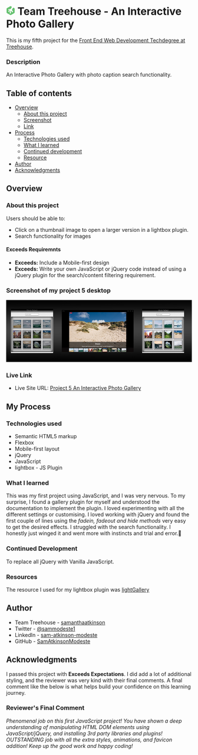 # ![](img/treehouse.png) Team Treehouse - An Interactive Photo Gallery

This is my fifth project for the [Front End Web Development Techdegree at Treehouse](https://teamtreehouse.com/techdegree/front-end-web-development).

### Description
An Interactive Photo Gallery with photo caption search functionality.

## Table of contents
- [Overview](#overview)
  - [About this project](#about-this-project)
  - [Screenshot](#screenshot)
  - [Link](#links)
- [Process](#my-process) 
  - [Technologies used](#technologies-used) 
  - [What I learned](#what-i-learned) 
  - [Continued development](#continued-development) 
  - [Resource](#resource) 
- [Author](#author) 
- [Acknowledgments](#acknowledgments) 

## Overview
  
### About this project
Users should be able to:
- Click on a thumbnail image to open a larger version in a lightbox plugin.
- Search functionality for images

#### Exceeds Requiremnts
- **Exceeds:**  Include a Mobile-first design
- **Exceeds:**  Write your own JavaScript or jQuery code instead of using a jQuery plugin for the search/content filtering requirement.

### Screenshot of my project 5 desktop
![](img/project-5.jpg)

### Live Link
- Live Site URL: [Project 5 An Interactive Photo Gallery
](https://samatkinsonmodeste.github.io/treehouse-project-5-interactive-photo-gallery/)

## My Process

### Technologies used

- Semantic HTML5 markup
- Flexbox
- Mobile-first layout
- jQuery
- JavaScript
- lightbox - JS Plugin


### What I learned
This was my first project using JavaScript, and I was very nervous. To my surprise, I found a gallery plugin for myself and understood the documentation to implement the plugin. I loved experimenting with all the different settings or customising.
I loved working with jQuery and found the first couple of lines using the *fadein, fadeout and hide methods* very easy to get the desired effects.
I struggled with the search functionality. I honestly just winged it and went more with instincts and trial and error.🤣

### Continued Development
To replace all jQuery with Vanilla JavaScript.

### Resources
The resource I used for my lightbox plugin was [lightGallery](https://www.lightgalleryjs.com/)

## Author
- Team Treehouse - [samanthaatkinson](https://www.teamtreehouse.com/samanthaatkinson)
- Twitter - [@sammodeste1](https://www.twitter.com/@sammodeste1)
- LinkedIn - [sam-atkinson-modeste](https://www.linkedin.com/<<sam-atkinson-modeste>>)
- GitHub - [SamAtkinsonModeste](https://www.github.com/SamAtkinsonModeste)


## Acknowledgments
I passed this project with **Exceeds Expectations**. I did add a lot of additional styling, and the reviewer was very kind with their final comments. A final comment like the below is what helps build your confidence on this learning journey.
### Reviewer's Final Comment
*Phenomenal job on this first JavaScript project! You have shown a deep understanding of manipulating HTML DOM elements using JavaScript/jQuery, and installing 3rd party libraries and plugins! OUTSTANDING job with all the extra styles, animations, and favicon addition! Keep up the good work and happy coding!*

